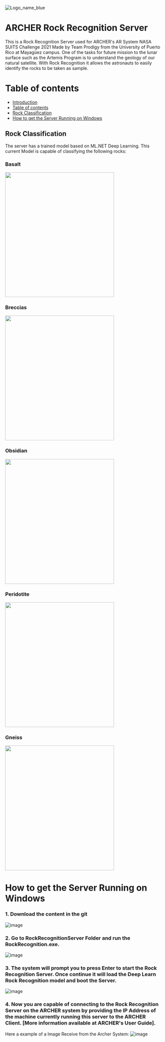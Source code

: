 ![Logo_name_blue](https://user-images.githubusercontent.com/47261571/110251979-9d21ff80-7f59-11eb-8afd-a1290e9b546b.png)

# ARCHER Rock Recognition Server
This is a Rock Recognition Server used for ARCHER's AR System NASA SUITS Challenge 2021
Made by Team Prodigy from the University of Puerto Rico at Mayagüez campus. 
One of the tasks for future mission to the lunar surface such as the Artemis Program is to understand the geology of our natural satellite. With Rock Recognition it allows the astronauts to easily identify the rocks to be taken as sample.

Table of contents
=================

<!--ts-->
   * [Introduction](#archer-rock-recognition-server)
   * [Table of contents](#table-of-contents)
   * [Rock Classification](#rock-classification)
   * [How to get the Server Running on Windows](#how-to-get-the-server-running-on-windows)
<!--te-->

## Rock Classification
The server has a trained model based on ML.NET Deep Learning. This current Model is capable of classifying the following rocks:
### Basalt
<img src="https://user-images.githubusercontent.com/47261571/114284947-799f1880-9a21-11eb-8bd2-80b0a2a615e2.jpeg" width="350" height="400">


### Breccias
<img src="https://user-images.githubusercontent.com/47261571/114284986-bcf98700-9a21-11eb-902b-85b3d3758f5b.jpg" width="350" height="400">


### Obsidian
<img src="https://user-images.githubusercontent.com/47261571/114284935-69873900-9a21-11eb-98e1-f7f9de4de7f6.jpeg" width="350" height="400">


### Peridotite
<img src="https://user-images.githubusercontent.com/47261571/114284913-42c90280-9a21-11eb-9461-e60b132c8d4f.jpeg" width="350" height="400">


### Gneiss
<img src="https://user-images.githubusercontent.com/47261571/114284953-80c62680-9a21-11eb-87d9-6ade551c5cbb.jpeg" width="350" height="400">


# How to get the Server Running on Windows
### 1. Download the content in the git
![image](https://user-images.githubusercontent.com/47261571/114128479-70e7fe80-98ca-11eb-8f8e-176db5be3c81.png)

### 2. Go to RockRecognitionServer Folder and run the RockRecognition.exe.
![image](https://user-images.githubusercontent.com/47261571/114128326-1b135680-98ca-11eb-9a12-0acbdf139a03.png)

### 3. The system will prompt you to press Enter to start the Rock Recognition Server. Once continue it will load the Deep Learn Rock Recognition model and boot the Server.
![image](https://user-images.githubusercontent.com/47261571/114128620-c4f2e300-98ca-11eb-81ef-eb9e9ae7fb55.png)

### 4. Now you are capable of connecting to the Rock Recognition Server on the ARCHER system by providing the IP Address of the machine currently running this server to the ARCHER Client. [More information available at ARCHER's User Guide].
Here a example of a Image Receive from the Archer System:
![image](https://user-images.githubusercontent.com/47261571/114128841-4ea2b080-98cb-11eb-83d6-7ff4866331d8.png)

